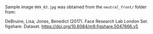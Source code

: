 Sample image `009_03.jpg` was obtained from the `neutral_front/` folder from:

DeBruine, Lisa; Jones, Benedict (2017). Face Research Lab London Set. figshare. Dataset. <https://doi.org/10.6084/m9.figshare.5047666.v5>
